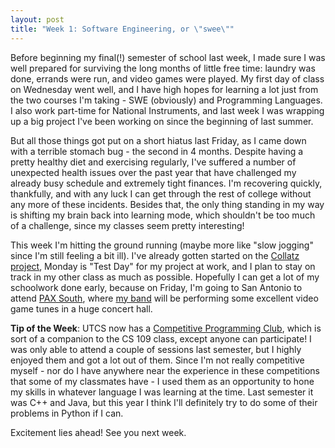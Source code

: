 ```yaml
---
layout: post
title: "Week 1: Software Engineering, or \"swee\""
---
```


Before beginning my final(!) semester of school last week, I made sure I was well prepared for surviving the long months of little free time: laundry was done, errands were run, and video games were played. My first day of class on Wednesday went well, and I have high hopes for learning a lot just from the two courses I'm taking - SWE (obviously) and Programming Languages. I also work part-time for National Instruments, and last week I was wrapping up a big project I've been working on since the beginning of last summer.

But all those things got put on a short hiatus last Friday, as I came down with a terrible stomach bug - the second in 4 months. Despite having a pretty healthy diet and exercising regularly, I've suffered a number of unexpected health issues over the past year that have challenged my already busy schedule and extremely tight finances. I'm recovering quickly, thankfully, and with any luck I can get through the rest of college without any more of these incidents. Besides that, the only thing standing in my way is shifting my brain back into learning mode, which shouldn't be too much of a challenge, since my classes seem pretty interesting!

This week I'm hitting the ground running (maybe more like "slow jogging" since I'm still feeling a bit ill). I've already gotten started on the [Collatz project](http://www.cs.utexas.edu/users/downing/cs373/projects/Collatz.html), Monday is "Test Day" for my project at work, and I plan to stay on track in my other class as much as possible. Hopefully I can get a lot of my schoolwork done early, because on Friday, I'm going to San Antonio to attend [PAX South](http://south.paxsite.com/), where [my band](http://the-returners.com/) will be performing some excellent video game tunes in a huge concert hall.

**Tip of the Week**: UTCS now has a [Competitive Programming Club](https://www.facebook.com/groups/311664085637049/), which is sort of a companion to the CS 109 class, except anyone can participate! I was only able to attend a couple of sessions last semester, but I highly enjoyed them and got a lot out of them. Since I'm not really competitive myself - nor do I have anywhere near the experience in these competitions that some of my classmates have - I used them as an opportunity to hone my skills in whatever language I was learning at the time. Last semester it was C++ and Java, but this year I think I'll definitely try to do some of their problems in Python if I can.

Excitement lies ahead! See you next week.
